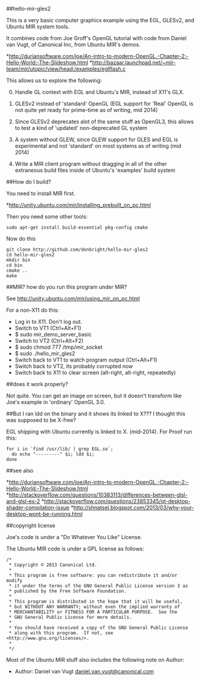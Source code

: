 ##hello-mir-gles2

This is a very basic computer graphics example using the EGL, GLESv2, and
Ubuntu MIR system tools.

It combines code from Joe Groff's OpenGL tutorial with code from Daniel 
van Vugt, of Canonical Inc, from Ubuntu MIR's demos.

*http://duriansoftware.com/joe/An-intro-to-modern-OpenGL.-Chapter-2:-Hello-World:-The-Slideshow.html
*http://bazaar.launchpad.net/~mir-team/mir/utopic/view/head:/examples/eglflash.c

This allows us to explore the following:

0. Handle GL context with EGL and Ubuntu's MIR, instead of X11's GLX.

1. GLESv2 instead of 'standard' OpenGL (EGL support for 'Real' OpenGL
   is not quite yet ready for prime-time as of writing, mid 2014)

2. Since GLESv2 deprecates alot of the same stuff as OpenGL3, this allows
   to test a kind of 'updated' non-deprecated GL system

3. A system without GLEW, since GLEW support for GLES and EGL is experimental
   and not 'standard' on most systems as of writing (mid 2014)

4. Write a MIR client program without dragging in all of the other 
   extraneous build files inside of Ubuntu's 'examples' build system

##How do I build?

You need to install MIR first.

*http://unity.ubuntu.com/mir/installing_prebuilt_on_pc.html

Then you need some other tools:

    sudo apt-get install build-essential pkg-config cmake

Now do this

    git clone http://github.com/donbright/hello-mir-gles2
    cd hello-mir-gles2
    mkdir bin
    cd bin
    cmake ..
    make

##MIR? how do you run this program under MIR?

See http://unity.ubuntu.com/mir/using_mir_on_pc.html

For a non-X11 do this:

* Log in to X11. Don't log out.
* Switch to VT1 (Ctrl+Alt+F1)
* $ sudo mir_demo_server_basic
* Switch to VT2 (Ctrl+Alt+F2)
* $ sudo chmod 777 /tmp/mir_socket
* $ sudo ./hello_mir_gles2
* Switch back to VT1 to watch program output (Ctrl+Alt+F1)
* Switch back to VT2, its probably corrupted now
* Switch back to X11 to clear screen (alt-right, alt-right, repeatedly)

##does it work properly?

Not quite. You can get an image on screen, but it doesn't transform like 
Joe's example in 'ordinary' OpenGL 3.0.

##But I ran ldd on the binary and it shows its linked to X??? I thought this was supposed to be X-free?

EGL shipping with Ubuntu currently is linked to X. (mid-2014). For Proof 
run this:

    for i in `find /usr/lib/ | grep EGL.so`;
      do echo "---------" $i; ldd $i;
    done

##see also

*http://duriansoftware.com/joe/An-intro-to-modern-OpenGL.-Chapter-2:-Hello-World:-The-Slideshow.html
*http://stackoverflow.com/questions/10383113/differences-between-glsl-and-glsl-es-2
*http://stackoverflow.com/questions/23853345/qt-desktop-shader-compilation-issue
*http://shnatsel.blogspot.com/2013/03/why-your-desktop-wont-be-running.html

##copyright license

Joe's code is under a "Do Whatever You Like" License.

The Ubuntu MIR code is under a GPL license as follows:


```
/*
 * Copyright © 2013 Canonical Ltd.
 *
 * This program is free software: you can redistribute it and/or modify
 * it under the terms of the GNU General Public License version 3 as
 * published by the Free Software Foundation.
 *
 * This program is distributed in the hope that it will be useful,
 * but WITHOUT ANY WARRANTY; without even the implied warranty of
 * MERCHANTABILITY or FITNESS FOR A PARTICULAR PURPOSE.  See the
 * GNU General Public License for more details.
 *
 * You should have received a copy of the GNU General Public License
 * along with this program.  If not, see <http://www.gnu.org/licenses/>.
 *
 */
```

Most of the Ubuntu MIR stuff also includes the following note on Author:

* Author: Daniel van Vugt <daniel.van.vugt@canonical.com>


